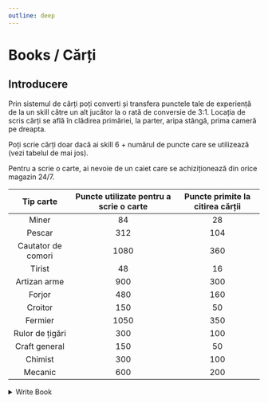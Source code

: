 ```yaml
---
outline: deep
---
```


# Books / Cărți

## Introducere

Prin sistemul de cărți poți converti și transfera punctele tale de experiență de la un skill către un alt jucător la o rată de conversie de 3:1. Locația de scris cărți se află în clădirea primăriei, la parter, aripa stângă, prima cameră pe dreapta.

Poți scrie cărți doar dacă ai skill 6 + numărul de puncte care se utilizează (vezi tabelul de mai jos).

Pentru a scrie o carte, ai nevoie de un caiet care se achiziționează din orice magazin 24/7.

|Tip carte|Puncte utilizate pentru a scrie o carte|Puncte primite la citirea cărții|
|:---:|:---:|:---:|
|Miner|84|28|
|Pescar|312|104|
|Cautator de comori|1080|360|
|Tirist|48|16|
|Artizan arme|900|300|
|Forjor|480|160|
|Croitor|150|50|
|Fermier|1050|350|
|Rulor de țigări|300|100|
|Craft general|150|50|
|Chimist|300|100|
|Mecanic|600|200|


<details>
  <summary>Write Book</summary>
  <img src="https://v.b-zone.ro/images/wiki/write-book.png" alt="Write Book">
</details>
